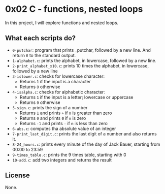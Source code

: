 # 0x02 C - functions, nested loops

In this project, I will explore functions and nested loops.

## What each scripts do?

* `0-putchar`: program that prints _putchar, followed by a new line. And return `0` to the standard output.
* `1-alphabet.c`: prints the alphabet, in lowercase, followed by a new line.
* `2-print_alphabet_x10.c`: prints 10 times the alphabet, in lowercase, followed by a new line
* `3-islower.c`: checks for lowercase character:
  * Returns `1` if the input is a character
  * Returns `0` otherwise
* `4-isalpha.c`: checks for alphabetic character:
  * Returns `1` if the input is a letter; lowercase or uppercase
  * Returns `0` otherwise
* `5-sign.c`: prints the sign of a number
  * Returns `1` and prints `+` if `n` is greater than zero
  * Returns `0` and prints `0` if `n` is zero
  * Returns `-1` and prints `-` if `n` is less than zero
* `6-abs.c`: computes tha absolute value of an integer
* `7-print_last_digit.c`: prints the last digit of a number and also returns it.
* `8-24_hours.c`: prints every minute of the day of Jack Bauer, starting from 00:00 to 23:59
* `9-times_table.c`: prints the 9 times table, starting with 0
* `10-add.c`: add two integers and returns the result

## License

None.
